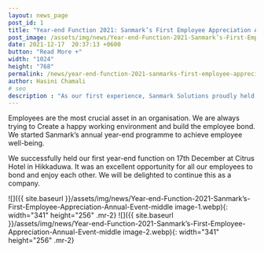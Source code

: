 ```yaml
---
layout: news_page 
post_id: 1
title: "Year-end Function 2021: Sanmark’s First Employee Appreciation Annual Event"
post_image: /assets/img/news/Year-end-Function-2021-Sanmark’s-First-Employee-Appreciation-Annual-Event-post-image.webp
date: 2021-12-17  20:37:13 +0600
button: "Read More +"
width: "1024"
height: "768"
permalink: /news/year-end-function-2021-sanmarks-first-employee-appreciation-annual-event/
author: Hasini Chamali
# seo
description : "As our first experience, Sanmark Solutions proudly held a Leadership Development Programme on the 22nd of October."
---
```

Employees are the most crucial asset in an organisation. We are always trying to Create a happy working environment and build the employee bond. We started Sanmark’s annual year-end programme to achieve employee well-being. 

We successfully held our first year-end function on 17th December at Citrus Hotel in Hikkaduwa. It was an excellent opportunity for all our employees to bond and enjoy each other. We will be delighted to continue this as a company.

![]({{ site.baseurl }}/assets/img/news/Year-end-Function-2021-Sanmark’s-First-Employee-Appreciation-Annual-Event-middle image-1.webp){: width="341" height="256" .mr-2}
![]({{ site.baseurl }}/assets/img/news/Year-end-Function-2021-Sanmark’s-First-Employee-Appreciation-Annual-Event-middle image-2.webp){: width="341" height="256" .mr-2}
 

